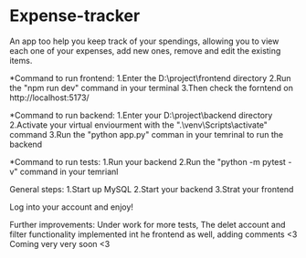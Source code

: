 # Expense-tracker
An app too help you keep track of your spendings, allowing you to view each one of your expenses, add new ones, remove and edit the existing items.

*Command to run frontend:
1.Enter the D:\project\frontend directory
2.Run the "npm run dev" command in your terminal
3.Then check the forntend on http://localhost:5173/

*Command to run backend:
1.Enter your D:\project\backend directory
2.Activate your virtual enviourment with the ".\venv\Scripts\activate" command
3.Run the "python app.py" comman in your temrinal to run the backend

*Command to run tests:
1.Run your backend
2.Run the "python -m pytest -v" command in your temrianl

General steps: 
1.Start up MySQL
2.Start your backend
3.Strat your frontend

Log into your account and enjoy!

Further improvements:
  Under work for more tests, The delet account and filter functionality implemented int he frontend as well, adding comments <3
  Coming very very soon <3
